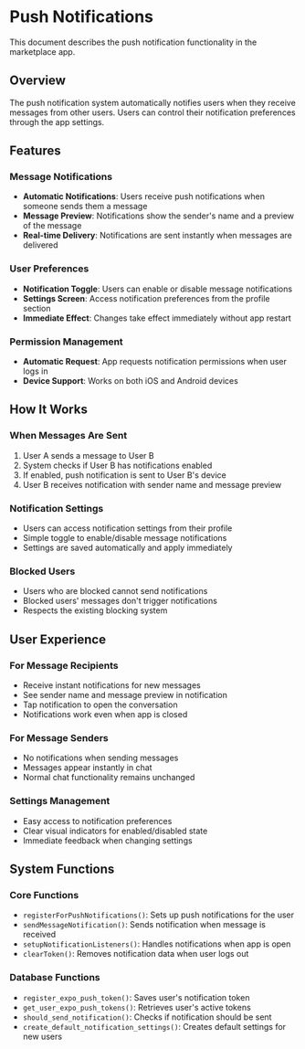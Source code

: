 # Push Notifications

This document describes the push notification functionality in the marketplace app.

## Overview

The push notification system automatically notifies users when they receive messages from other users. Users can control their notification preferences through the app settings.

## Features

### Message Notifications
- **Automatic Notifications**: Users receive push notifications when someone sends them a message
- **Message Preview**: Notifications show the sender's name and a preview of the message
- **Real-time Delivery**: Notifications are sent instantly when messages are delivered

### User Preferences
- **Notification Toggle**: Users can enable or disable message notifications
- **Settings Screen**: Access notification preferences from the profile section
- **Immediate Effect**: Changes take effect immediately without app restart

### Permission Management
- **Automatic Request**: App requests notification permissions when user logs in
- **Device Support**: Works on both iOS and Android devices

## How It Works

### When Messages Are Sent
1. User A sends a message to User B
2. System checks if User B has notifications enabled
3. If enabled, push notification is sent to User B's device
4. User B receives notification with sender name and message preview

### Notification Settings
- Users can access notification settings from their profile
- Simple toggle to enable/disable message notifications
- Settings are saved automatically and apply immediately

### Blocked Users
- Users who are blocked cannot send notifications
- Blocked users' messages don't trigger notifications
- Respects the existing blocking system

## User Experience

### For Message Recipients
- Receive instant notifications for new messages
- See sender name and message preview in notification
- Tap notification to open the conversation
- Notifications work even when app is closed

### For Message Senders
- No notifications when sending messages
- Messages appear instantly in chat
- Normal chat functionality remains unchanged

### Settings Management
- Easy access to notification preferences
- Clear visual indicators for enabled/disabled state
- Immediate feedback when changing settings

## System Functions

### Core Functions
- `registerForPushNotifications()`: Sets up push notifications for the user
- `sendMessageNotification()`: Sends notification when message is received
- `setupNotificationListeners()`: Handles notifications when app is open
- `clearToken()`: Removes notification data when user logs out

### Database Functions
- `register_expo_push_token()`: Saves user's notification token
- `get_user_expo_push_tokens()`: Retrieves user's active tokens
- `should_send_notification()`: Checks if notification should be sent
- `create_default_notification_settings()`: Creates default settings for new users

